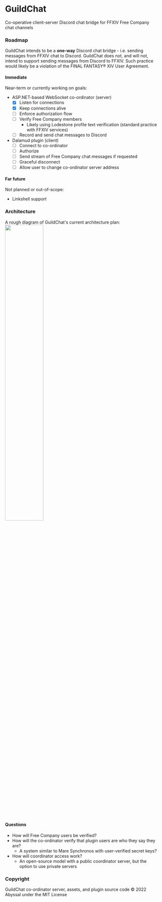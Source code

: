# GuildChat
Co-operative client-server Discord chat bridge for FFXIV Free Company chat channels

### Roadmap
GuildChat intends to be a **one-way** Discord chat bridge - i.e. sending messages from FFXIV chat to Discord. GuildChat does not, and will not, intend to support sending messages from Discord to FFXIV. Such practice would likely be a violation of the FINAL FANTASY® XIV User Agreement.
#### Immediate
Near-term or currently working on goals:
- ASP.NET-based WebSocket co-ordinator (server)
  - [x] Listen for connections
  - [x] Keep connections alive
  - [ ] Enforce authorization flow
  - [ ] Verify Free Company members 
    - Likely using Lodestone profile text verification (standard practice with FFXIV services)
  - [ ] Record and send chat messages to Discord
- Dalamud plugin (client)
  - [ ] Connect to co-ordinator
  - [ ] Authorize
  - [ ] Send stream of Free Company chat messages if requested
  - [ ] Graceful disconnect
  - [ ] Allow user to change co-ordinator server address
 
 #### Far future
 Not planned or out-of-scope:
 - Linkshell support
 
 ### Architecture
 A rough diagram of GuildChat's current architecture plan:  
 <img src="https://user-images.githubusercontent.com/44521335/204253345-54521c84-45fd-48e9-ad63-2947cd870d2a.svg" width=50% height=50% />

 #### Questions
  - How will Free Company users be verified?
  - How will the co-ordinator verify that plugin users are who they say they are?
    - A system similar to Mare Synchronos with user-verified secret keys?
  - How will coordinator access work?
    - An open-source model with a public coordinator server, but the option to use private servers
    
 ### Copyright
 GuildChat co-ordinator server, assets, and plugin source code &copy; 2022 Abyssal under the MIT License

